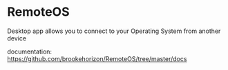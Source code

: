 # RemoteOS
Desktop app allows you to connect to your Operating System from another device

documentation: https://github.com/brookehorizon/RemoteOS/tree/master/docs
